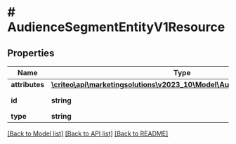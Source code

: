 # # AudienceSegmentEntityV1Resource

## Properties

Name | Type | Description | Notes
------------ | ------------- | ------------- | -------------
**attributes** | [**\criteo\api\marketingsolutions\v2023_10\Model\AudienceSegmentEntityV1**](AudienceSegmentEntityV1.md) |  | [optional]
**id** | **string** | Id of the entity | [optional]
**type** | **string** |  | [optional]

[[Back to Model list]](../../README.md#models) [[Back to API list]](../../README.md#endpoints) [[Back to README]](../../README.md)
